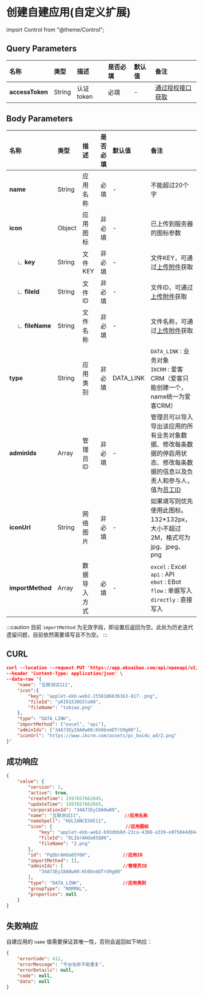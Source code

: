 # 创建自建应用(自定义扩展)

import Control from "@theme/Control";

<Control
method="PUT"
url="/api/openapi/v2/datalink/createPlatform"
/>

## Query Parameters

| 名称 | 类型 | 描述 | 是否必填 | 默认值 | 备注 |
| :--- | :--- | :--- | :--- |:--- | :--- |
| **accessToken** | String | 认证token | 必填 | - | [通过授权接口获取](/docs/open-api/getting-started/auth) |

## Body Parameters

| 名称 | 类型 | 描述 | 是否必填 | 默认值 | 备注 |
| :--- | :--- | :--- | :--- |:--- | :--- |
| **name**               | String | 应用名称   | 必填   | - | 不能超过20个字  |
| **icon**               | Object | 应用图标   | 非必填 | - | 已上传到服务器的图标参数 |
| **&emsp; ∟ key**      | String | 文件KEY   | 非必填  | - | 文件KEY，可通过[上传附件](/docs/open-api/attachment/attachment-upload)获取 |
| **&emsp; ∟ fileId**   | String | 文件ID    | 非必填  | - | 文件ID，可通过[上传附件](/docs/open-api/attachment/attachment-upload)获取 |
| **&emsp; ∟ fileName** | String | 文件名称   | 非必填  | - | 文件名称，可通过[上传附件](/docs/open-api/attachment/attachment-upload)获取 |
| **type**               | String | 应用类别   | 非必填  | DATA_LINK | `DATA_LINK` : 业务对象<br/>`IKCRM` : 爱客CRM（爱客只能创建一个，name统一为爱客CRM） |
| **adminIds**           | Array  | 管理员ID   | 非必填  | - | 管理员可以导入导出该应用的所有业务对象数据、修改每条数据的停启用状态、修改每条数据的信息以及负责人和参与人，值为[员工ID](/docs/open-api/corporation/get-all-staffs) |
| **iconUrl**            | String | 网络图片    | 非必填  | - | 如果填写则优先使用此图标。132*132px，大小不超过2M，格式可为jpg、jpeg、png |
| **importMethod**       | Array  | 数据导入方式 | 必填   | - | `excel` : Excel<br/>`api` : API<br/>`ebot` : EBot <br/> `flow` : 单据写入<br/>`directly` : 直接写入 |

:::caution
目前 `importMethod` 为无效字段，即设置后返回为空。此处为历史迭代遗留问题，目前依然需要填写且不为空。
:::

## CURL
```json
curl --location --request PUT 'https://app.ekuaibao.com/api/openapi/v2/datalink/createPlatform?accessToken=cxEbrzNJSA3A00' \
--header 'Content-Type: application/json' \
--data-raw '{
    "name": "互联测试111",
    "icon":{
        "key": "applet-ekb-web2-1556186636163-817-.png",
        "fileId": "yKI91530GIto00",
        "fileName": "tubiao.png"
    },
    "type": "DATA_LINK",
    "importMethod": ["excel", "api"],
    "adminIds": ["34A73EyI8A0w00:Kh0bnmDTrU9g00"],
    "iconUrl": "https://www.ikcrm.com/assets/pc_baidu_ad/2.png"
}'
```

## 成功响应
```json
{
    "value": {
        "version": 1,
        "active": true,
        "createTime": 1597657662045,
        "updateTime": 1597657662045,
        "corporationId": "34A73EyI8A0w00",
        "name": "互联测试11",                //应用名称
        "nameSpell": "HULIANCESHI11",
        "icon": {                           //应用图标
            "key": "applet-ekb-web2-b93dbb8d-23ca-4386-a339-e075844d8440-2.png",
            "fileId": "DLIbrAHda85Q00",
            "fileName": "2.png"
        },
        "id": "PgQbrAHda85Y00",            //应用ID
        "importMethod": [],
        "adminIds": [                      //管理员ID
            "34A73EyI8A0w00:Kh0bnmDTrU9g00"
        ],
        "type": "DATA_LINK",               //应用类别
        "groupType": "NORMAL",
        "properties": null
    }
}
```

## 失败响应
自建应用的 `name` 值需要保证其唯一性，否则会返回如下响应：
```json
{
    "errorCode": 412,
    "errorMessage": "平台名称不能重复",
    "errorDetails": null,
    "code": null,
    "data": null
}
```